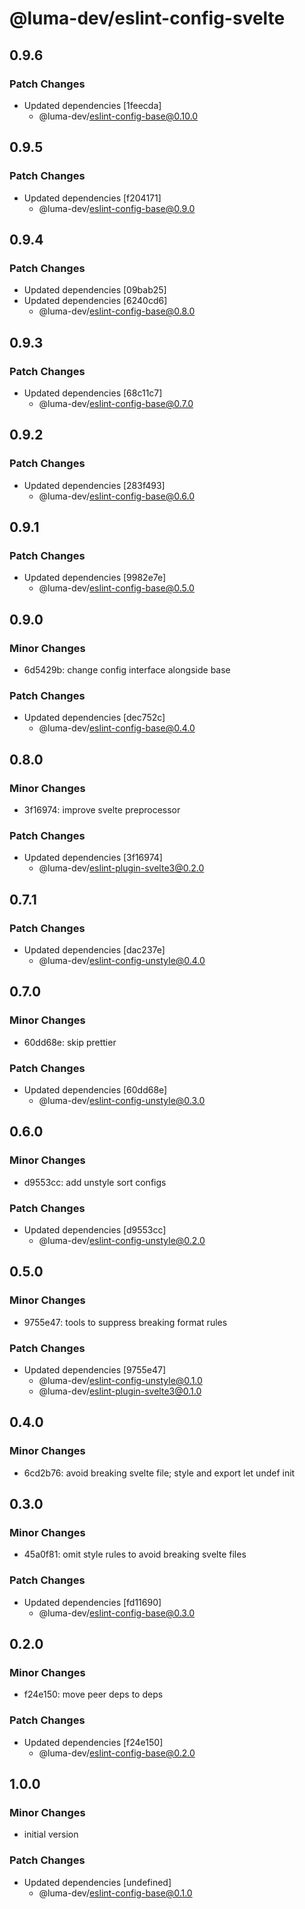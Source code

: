 # @luma-dev/eslint-config-svelte

## 0.9.6

### Patch Changes

- Updated dependencies [1feecda]
  - @luma-dev/eslint-config-base@0.10.0

## 0.9.5

### Patch Changes

- Updated dependencies [f204171]
  - @luma-dev/eslint-config-base@0.9.0

## 0.9.4

### Patch Changes

- Updated dependencies [09bab25]
- Updated dependencies [6240cd6]
  - @luma-dev/eslint-config-base@0.8.0

## 0.9.3

### Patch Changes

- Updated dependencies [68c11c7]
  - @luma-dev/eslint-config-base@0.7.0

## 0.9.2

### Patch Changes

- Updated dependencies [283f493]
  - @luma-dev/eslint-config-base@0.6.0

## 0.9.1

### Patch Changes

- Updated dependencies [9982e7e]
  - @luma-dev/eslint-config-base@0.5.0

## 0.9.0

### Minor Changes

- 6d5429b: change config interface alongside base

### Patch Changes

- Updated dependencies [dec752c]
  - @luma-dev/eslint-config-base@0.4.0

## 0.8.0

### Minor Changes

- 3f16974: improve svelte preprocessor

### Patch Changes

- Updated dependencies [3f16974]
  - @luma-dev/eslint-plugin-svelte3@0.2.0

## 0.7.1

### Patch Changes

- Updated dependencies [dac237e]
  - @luma-dev/eslint-config-unstyle@0.4.0

## 0.7.0

### Minor Changes

- 60dd68e: skip prettier

### Patch Changes

- Updated dependencies [60dd68e]
  - @luma-dev/eslint-config-unstyle@0.3.0

## 0.6.0

### Minor Changes

- d9553cc: add unstyle sort configs

### Patch Changes

- Updated dependencies [d9553cc]
  - @luma-dev/eslint-config-unstyle@0.2.0

## 0.5.0

### Minor Changes

- 9755e47: tools to suppress breaking format rules

### Patch Changes

- Updated dependencies [9755e47]
  - @luma-dev/eslint-config-unstyle@0.1.0
  - @luma-dev/eslint-plugin-svelte3@0.1.0

## 0.4.0

### Minor Changes

- 6cd2b76: avoid breaking svelte file; style and export let undef init

## 0.3.0

### Minor Changes

- 45a0f81: omit style rules to avoid breaking svelte files

### Patch Changes

- Updated dependencies [fd11690]
  - @luma-dev/eslint-config-base@0.3.0

## 0.2.0

### Minor Changes

- f24e150: move peer deps to deps

### Patch Changes

- Updated dependencies [f24e150]
  - @luma-dev/eslint-config-base@0.2.0

## 1.0.0

### Minor Changes

- initial version

### Patch Changes

- Updated dependencies [undefined]
  - @luma-dev/eslint-config-base@0.1.0
